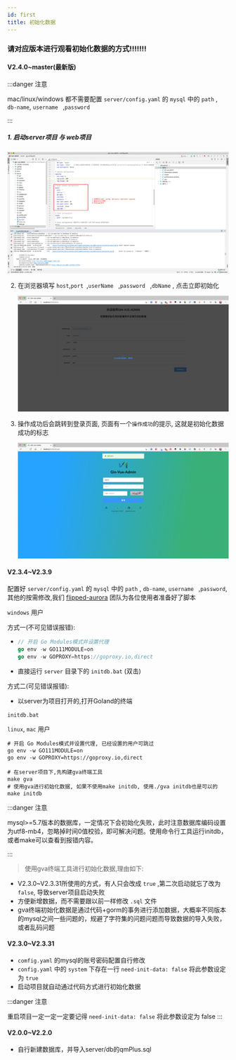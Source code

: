 ```yaml
---
id: first
title: 初始化数据
---
```


### 请对应版本进行观看初始化数据的方式!!!!!!!

#### V2.4.0~master(最新版)

:::danger 注意

mac/linux/windows 都不需要配置 `server/config.yaml` 的 `mysql` 中的 `path` , `db-name`, `username ` ,`password`

:::

##### 1. 启动server项目 与 web项目

![image-20210306215747383](../static/img/image-20210306215747383.png)

2. 在浏览器填写 `host`,`port `,`userName ` ,`password ` ,`dbName` , 点击立即初始化

   ![image-20210306221404478](../static/img/image-20210306221404478.png)

3. 操作成功后会跳转到登录页面, 页面有一个`操作成功`的提示, 这就是初始化数据成功的标志

   ![image-20210306221058462](../static/img/image-20210306221058462.png)

#### V2.3.4~V2.3.9

配置好 `server/config.yaml` 的 `mysql` 中的 `path` , `db-name`, `username ` ,`password`,其他的按需修改,我们 [flipped-aurora](https://github.com/flipped-aurora) 团队为各位使用者准备好了脚本

`windows` 用户

方式一(不可见错误报错):

- ```go
  // 开启 Go Modules模式并设置代理
  go env -w GO111MODULE=on
  go env -w GOPROXY=https://goproxy.io,direct
  ```

- 直接运行 `server` 目录下的 `initdb.bat` (双击)

方式二(可见错误报错):

- 以server为项目打开的,打开Goland的终端

```shell script
initdb.bat
```

`linux`, `mac` 用户

```shell
# 开启 Go Modules模式并设置代理, 已经设置的用户可跳过
go env -w GO111MODULE=on
go env -w GOPROXY=https://goproxy.io,direct

# 在server项目下,先构建gva终端工具
make gva
# 使用gva进行初始化数据, 如果不使用make initdb, 使用./gva initdb也是可以的
make initdb
```

:::danger 注意

mysql>=5.7版本的数据库，一定情况下会初始化失败，此时注意数据库编码设置为utf8-mb4，忽略掉时间0值校验，即可解决问题。使用命令行工具运行initdb，或者make可以查看到报错内容。

:::

> 使用gva终端工具进行初始化数据,理由如下:

- V2.3.0~V2.3.31所使用的方式，有人只会改成 `true` ,第二次启动就忘了改为 `false`, 导致server项目启动失败
- 方便新增数据，而不需要跟以前一样修改 `.sql` 文件
- gva终端初始化数据是通过代码+gorm的事务进行添加数据，大概率不同版本的mysql之间一些问题的，规避了字符集的问题问题而导致数据的导入失败，或者乱码问题

#### V2.3.0~V2.3.31

- `comfig.yaml` 的mysql的账号密码配置自行修改
- `config.yaml` 中的 `system` 下存在一行 `need-init-data: false` 将此参数设定为 `true` 
- 启动项目就自动通过代码方式进行初始化数据 

:::danger 注意

重启项目一定一定一定要记得  `need-init-data: false` 将此参数设定为 false 
:::

#### V2.0.0~V2.2.0

- 自行新建数据库，并导入server/db的qmPlus.sql
